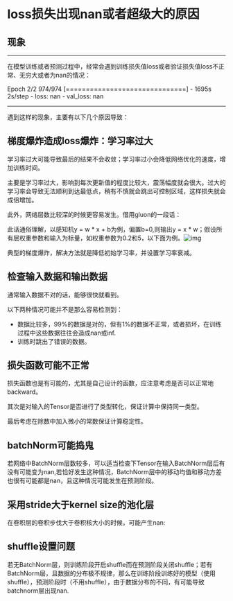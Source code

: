 # loss损失出现nan或者超级大的原因

## 现象

---

在模型训练或者预测过程中，经常会遇到训练损失值loss或者验证损失值loss不正常、无穷大或者为nan的情况：

Epoch 2/2 974/974 [==============================] - 1695s 2s/step - loss: nan - val_loss: nan

---

遇到这样的现象，主要有以下几个原因导致：

## 梯度爆炸造成loss爆炸：学习率过大

学习率过大可能导致最后的结果不会收敛；学习率过小会降低网络优化的速度，增加训练时间。

主要是学习率过大，影响到每次更新值的程度比较大，震荡幅度就会很大。过大的学习率会导致无法顺利到达最低点，稍有不慎就会跳出可控制区域，这样损失就会成倍增加。

此外，网络层数比较深的时候更容易发生。借用gluon的一段话：

此话通俗理解，以感知机y = w * x + b为例，偏置b=0,则输出y = x * w；假设所有层权重参数和输入为标量，如权重参数为0.2和5，以下面为例。![img](https://imgconvert.csdnimg.cn/aHR0cHM6Ly9pbWFnZS5vbGRwYW4ubWUvZ3JhZGllbnRfYmxvdy5qcGc)

典型的梯度爆炸，解决方法就是降低初始学习率，并设置学习率衰减。

## 检查输入数据和输出数据

通常输入数据不对的话，能够很快就看到。

以下两种情况可能并不是那么容易检测到：

- 数据比较多，99%的数据是对的，但有1%的数据不正常，或者损坏，在训练过程中这些数据往往会造成nan或inf.
- 训练时跳出了错误的数据。

## 损失函数可能不正常

损失函数也是有可能的，尤其是自己设计的函数，应注意考虑是否可以正常地backward。

其次是对输入的Tensor是否进行了类型转化，保证计算中保持同一类型。

最后考虑在除数中加入微小的常数保证计算稳定性。

## batchNorm可能捣鬼

若网络中BatchNorm层数较多，可以适当检查下Tensor在输入BatchNorm层后有没有可能变为nan,若恰好发生这种情况，BatchNorm层中的移动均值和移动方差也很有可能都是nan，且这种情况可能发生在预测阶段。

## 采用stride大于kernel size的池化层

在卷积层的卷积步伐大于卷积核大小的时候，可能产生nan:

## shuffle设置问题

若无BatchNorm层，则训练阶段开启shuffle而在预测阶段关闭shuffle；若有BatchNorm层，且数据的分布极不规律，那么在训练阶段训练好的模型（使用shuffle），预测阶段时（不用shuffle），由于数据分布的不同，有可能导致batchnorm层出现nan.